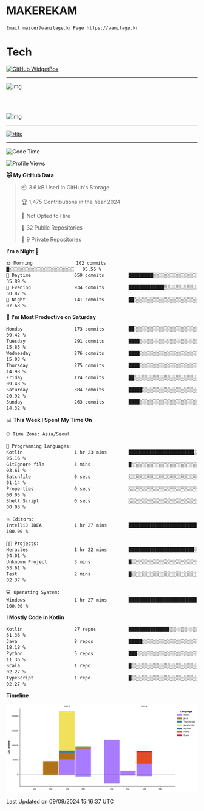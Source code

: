 # MAKEREKAM

`Email maicer@vanilage.kr`
`Page https://vanilage.kr`

# Tech

[![GitHub WidgetBox](https://github-widgetbox.vercel.app/api/skills?languages=python,js,ts,c,cpp,cs,java,kotlin,bash,md,html,css,xml,yaml,swift,powershell,json,R,SQL,php&tools=git,npm,gradle,nodejs,vercel,nginx&includeNames=true&theme=darkmode)](https://github.com/Jurredr/github-widgetbox)

---

![img](https://github-readme-stats.vercel.app/api/top-langs/?username=MAKEREKAM&layout=compact&theme=gruvbox)

<br>
<br>

![img](https://github-readme-stats.vercel.app/api/?username=MAKEREKAM&layout=compact&theme=gruvbox)

---

[![Hits](https://hits.seeyoufarm.com/api/count/incr/badge.svg?url=https%3A%2F%2Fgithub.com%2FMAKEREKAM&count_bg=%234A49D1&title_bg=%23555555&icon=&icon_color=%23E7E7E7&title=방문&edge_flat=false)](https://hits.seeyoufarm.com)

---

<!--START_SECTION:waka-->
![Code Time](http://img.shields.io/badge/Code%20Time-274%20hrs%2047%20mins-blue)

![Profile Views](http://img.shields.io/badge/Profile%20Views-0-blue)

**🐱 My GitHub Data** 

> 📦 3.6 kB Used in GitHub's Storage 
 > 
> 🏆 1,475 Contributions in the Year 2024
 > 
> 🚫 Not Opted to Hire
 > 
> 📜 32 Public Repositories 
 > 
> 🔑 9 Private Repositories 
 > 
**I'm a Night 🦉** 

```text
🌞 Morning                102 commits         █░░░░░░░░░░░░░░░░░░░░░░░░   05.56 % 
🌆 Daytime                659 commits         █████████░░░░░░░░░░░░░░░░   35.89 % 
🌃 Evening                934 commits         █████████████░░░░░░░░░░░░   50.87 % 
🌙 Night                  141 commits         ██░░░░░░░░░░░░░░░░░░░░░░░   07.68 % 
```
📅 **I'm Most Productive on Saturday** 

```text
Monday                   173 commits         ██░░░░░░░░░░░░░░░░░░░░░░░   09.42 % 
Tuesday                  291 commits         ████░░░░░░░░░░░░░░░░░░░░░   15.85 % 
Wednesday                276 commits         ████░░░░░░░░░░░░░░░░░░░░░   15.03 % 
Thursday                 275 commits         ████░░░░░░░░░░░░░░░░░░░░░   14.98 % 
Friday                   174 commits         ██░░░░░░░░░░░░░░░░░░░░░░░   09.48 % 
Saturday                 384 commits         █████░░░░░░░░░░░░░░░░░░░░   20.92 % 
Sunday                   263 commits         ████░░░░░░░░░░░░░░░░░░░░░   14.32 % 
```


📊 **This Week I Spent My Time On** 

```text
🕑︎ Time Zone: Asia/Seoul

💬 Programming Languages: 
Kotlin                   1 hr 23 mins        ████████████████████████░   95.16 % 
GitIgnore file           3 mins              █░░░░░░░░░░░░░░░░░░░░░░░░   03.61 % 
Batchfile                0 secs              ░░░░░░░░░░░░░░░░░░░░░░░░░   01.14 % 
Properties               0 secs              ░░░░░░░░░░░░░░░░░░░░░░░░░   00.05 % 
Shell Script             0 secs              ░░░░░░░░░░░░░░░░░░░░░░░░░   00.03 % 

🔥 Editors: 
IntelliJ IDEA            1 hr 27 mins        █████████████████████████   100.00 % 

🐱‍💻 Projects: 
Heracles                 1 hr 22 mins        ████████████████████████░   94.01 % 
Unknown Project          3 mins              █░░░░░░░░░░░░░░░░░░░░░░░░   03.61 % 
Test                     2 mins              █░░░░░░░░░░░░░░░░░░░░░░░░   02.37 % 

💻 Operating System: 
Windows                  1 hr 27 mins        █████████████████████████   100.00 % 
```

**I Mostly Code in Kotlin** 

```text
Kotlin                   27 repos            ███████████████░░░░░░░░░░   61.36 % 
Java                     8 repos             █████░░░░░░░░░░░░░░░░░░░░   18.18 % 
Python                   5 repos             ███░░░░░░░░░░░░░░░░░░░░░░   11.36 % 
Scala                    1 repo              █░░░░░░░░░░░░░░░░░░░░░░░░   02.27 % 
TypeScript               1 repo              █░░░░░░░░░░░░░░░░░░░░░░░░   02.27 % 
```



**Timeline**

![Lines of Code chart](https://raw.githubusercontent.com/MAKEREKAM/MAKEREKAM/main/assets/bar_graph.png)


 Last Updated on 09/09/2024 15:16:37 UTC
<!--END_SECTION:waka-->
